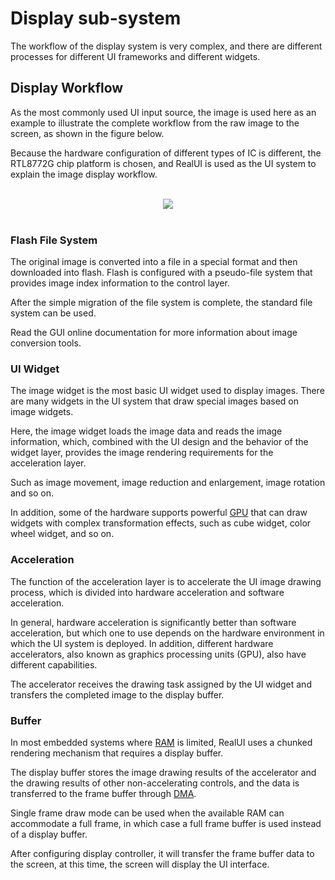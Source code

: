 # Display sub-system

The workflow of the display system is very complex, and there are different processes for different UI frameworks and different widgets.

## Display Workflow

As the most commonly used UI input source, the image is used here as an example to illustrate the complete workflow from the raw image to the screen, as shown in the figure below.

Because the hardware configuration of different types of IC is different, the RTL8772G chip platform is chosen, and RealUI is used as the UI system to explain the image display workflow.

</details></br><center>
<img src="https://foruda.gitee.com/images/1703054151955593791/7444de3c_9325830.png",alt="Image Display Work Flow"/>
</center></br>

### Flash File System

The original image is converted into a file in a special format and then downloaded into flash. Flash is configured with a pseudo-file system that provides image index information to the control layer.

After the simple migration of the file system is complete, the standard file system can be used.

Read the GUI online documentation for more information about image conversion tools.

### UI Widget

The image widget is the most basic UI widget used to display images. There are many widgets in the UI system that draw special images based on image widgets.

Here, the image widget loads the image data and reads the image information, which, combined with the UI design and the behavior of the widget layer, provides the image rendering requirements for the acceleration layer.

Such as image movement, image reduction and enlargement, image rotation and so on.

In addition, some of the hardware supports powerful [GPU](/Glossary.rst#term-GPU) that can draw widgets with complex transformation effects, such as cube widget, color wheel widget, and so on.

### Acceleration

The function of the acceleration layer is to accelerate the UI image drawing process, which is divided into hardware acceleration and software acceleration.

In general, hardware acceleration is significantly better than software acceleration, but which one to use depends on the hardware environment in which the UI system is deployed. In addition, different hardware accelerators, also known as graphics processing units (GPU), also have different capabilities.

The accelerator receives the drawing task assigned by the UI widget and transfers the completed image to the display buffer.

### Buffer

In most embedded systems where [RAM](/Glossary.rst#term-RAM) is limited, RealUI uses a chunked rendering mechanism that requires a display buffer.

The display buffer stores the image drawing results of the accelerator and the drawing results of other non-accelerating controls, and the data is transferred to the frame buffer through [DMA](/Glossary.rst#term-DMA).

Single frame draw mode can be used when the available RAM can accommodate a full frame, in which case a full frame buffer is used instead of a display buffer.

After configuring display controller, it will transfer the frame buffer data to the screen, at this time, the screen will display the UI interface.
